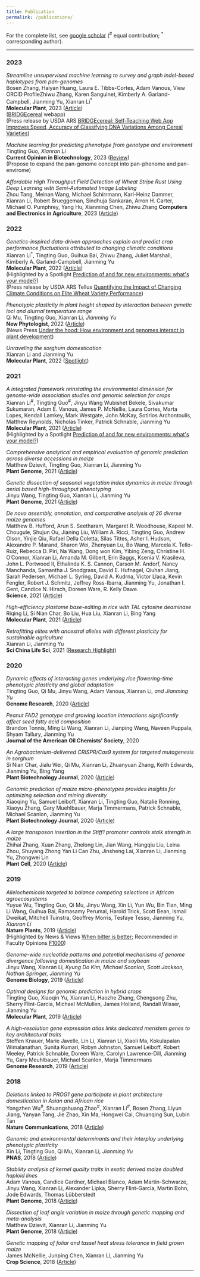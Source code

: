 ```yaml
---
title: Publication
permalink: /publications/
---
```


For the complete list, see [google scholar](https://scholar.google.com/citations?user=Oaii0dQAAAAJ&hl=en) (<sup>#</sup> equal contribution; <sup>*</sup> corresponding author).
<hr>

### 2023

_Streamline unsupervised machine learning to survey and graph indel-based haplotypes from pan-genomes_<br>
Bosen Zhang, Haiyan Huang, Laura E. Tibbs-Cortes, Adam Vanous,  View ORCID ProfileZhiwu Zhang, Karen Sanguinet, Kimberly A. Garland-Campbell, Jianming Yu, Xianran Li<sup>*</sup><br>
**Molecular Plant**, 2023 ([Article](https://doi.org/10.1016/j.molp.2023.05.005))<br>
([BRIDGEcereal](https://bridgecereal.scinet.usda.gov) webapp)<br>
(Press release by USDA ARS  [BRIDGEcereal: Self-Teaching Web App Improves Speed, Accuracy of Classifying DNA Variations Among Cereal Varieties](https://www.ars.usda.gov/news-events/news/research-news/2023/bridgecereal-self-teaching-web-app-improves-speed-accuracy-of-classifying-dna-variations-among-cereal-varieties/))<br>

_Machine learning for predicting phenotype from genotype and environment_<br>
Tingting Guo<sup>*</sup>, Xianran Li<sup>*</sup> <br>
**Current Opinion in Biotechnology**, 2023 ([Review](https://doi.org/10.1016/j.copbio.2022.102853))<br>
(Propose to expand the pan-genome concept into pan-phenome and pan-envirome)

_Affordable High Throughput Field Detection of Wheat Stripe Rust Using Deep Learning with Semi-Automated Image Labeling_<br>
Zhou Tang, Meinan Wang, Michael Schirrmann, Karl-Heinz Dammer, Xianran Li, Robert Brueggeman, Sindhuja Sankaran, Arron H. Carter, Michael O. Pumphrey, Yang Hu, Xianming Chen, Zhiwu Zhang
**Computers and Electronics in Agriculture**, 2023 ([Article](https://doi.org/10.1016/j.compag.2023.107709))<br>

### 2022

_Genetics-inspired data-driven approaches explain and predict crop performance fluctuations attributed to changing climatic conditions_<br>
Xianran Li<sup>*</sup>, Tingting Guo, Guihua Bai, Zhiwu Zhang, Juliet Marshall, Kimberly A. Garland-Campbell, Jianming Yu<br>
**Molecular Plant**, 2022 ([Article](https://doi.org/10.1016/j.molp.2022.01.001))<br>
(Highlighted by a Spotlight [Prediction of and for new environments: what's your model?](https://doi.org/10.1016/j.molp.2022.01.018))<br>
(Press release by USDA ARS Tellus [Quantifying the Impact of Changing Climate Conditions on Elite Wheat Variety Performance](https://tellus.ars.usda.gov/stories/articles/quantifying-the-impact-of-changing-climate-conditions-on-elite-wheat-variety-performance/))<br>

_Phenotypic plasticity in plant height shaped by interaction between genetic loci and diurnal temperature range_<br>
Qi Mu, Tingting Guo, Xianran Li<sup>*</sup>, Jianming Yu<sup>*</sup><br>
**New Phytologist**, 2022 ([Article](https://doi.org/10.1111/nph.17904))<br>
(News Press [Under the hood: How environment and genomes interact in plant development](https://www.news.iastate.edu/news/2022/01/24/sorghumplasticity))<br>

_Unraveling the sorghum domestication_<br>
Xianran Li and Jianming Yu<br>
**Molecular Plant**, 2022 ([Spotlight](https://doi.org/10.1016/j.molp.2022.03.006))<br>

### 2021
_A integrated framework reinstating the environmental dimension for genome-wide association studies and genomic selection for crops_<br>
Xianran Li<sup>#</sup>, Tingting Guo<sup>#</sup>, Jinyu Wang Wubishet Bekele, Sivakumar Sukumaran, Adam E. Vanous, James P. McNellie, Laura Cortes, Marta Lopes, Kendall Lamkey, Mark Westgate, John McKay, Sotirios Archontoulis, Matthew Reynolds, Nicholas Tinker, Patrick Schnable, Jianming Yu<br>
**Molecular Plant**, 2021 ([Article](https://doi.org/10.1016/j.molp.2021.03.010)) <br>
(Highlighted by a Spotlight [Prediction of and for new environments: what's your model?](https://doi.org/10.1016/j.molp.2022.01.018))<br>

_Comprehensive analytical and empirical evaluation of genomic prediction across diverse accessions in maize_<br>
Matthew Dzievit, Tingting Guo, Xianran Li, Jianming Yu<br>
**Plant Genome**, 2021 ([Article](https://doi.org/10.1002/tpg2.20160))

_Genetic dissection of seasonal vegetation index dynamics in maize through aerial based high-throughput phenotyping_<br>
Jinyu Wang, Tingting Guo, Xianran Li, Jianming Yu<br>
**Plant Genome**, 2021 ([Article](https://doi.org/10.1002/tpg2.20155))

_De novo assembly, annotation, and comparative analysis of 26 diverse maize genomes_<br>
Matthew B. Hufford, Arun S. Seetharam, Margaret R. Woodhouse, Kapeel M. Chougule, Shujun Ou, Jianing Liu, William A. Ricci, Tingting Guo, Andrew Olson, Yinjie Qiu, Rafael Della Coletta, Silas Tittes, Asher I. Hudson, Alexandre P. Marand, Sharon Wei, Zhenyuan Lu, Bo Wang, Marcela K. Tello-Ruiz, Rebecca D. Piri, Na Wang, Dong won Kim, Yibing Zeng, Christine H. O’Connor, Xianran Li, Amanda M. Gilbert, Erin Baggs, Ksenia V. Krasileva, John L. Portwood II, Ethalinda K. S. Cannon, Carson M. Andorf, Nancy Manchanda, Samantha J. Snodgrass, David E. Hufnagel, Qiuhan Jiang, Sarah Pedersen, Michael L. Syring, David A. Kudrna, Victor Llaca, Kevin Fengler, Robert J. Schmitz, Jeffrey Ross-Ibarra, Jianming Yu, Jonathan I. Gent, Candice N. Hirsch, Doreen Ware, R. Kelly Dawe.<br>
**Science**, 2021 ([Article](https://www.science.org/doi/10.1126/science.abg5289))

_High-efficiency plastome base-editing in rice with TAL cytosine deaminase_<br>
Riqing Li, Si Nian Char, Bo Liu, Hua Liu, Xianran Li, Bing Yang<br>
**Molecular Plant**, 2021 ([Article](https://doi.org/10.1016/j.molp.2021.07.007))

_Retrofitting elites with ancestral alleles with different plasticity for sustainable agriculture_<br>
Xianran Li, Jianming Yu<br>
**Sci China Life Sci**, 2021 ([Research Highlight](https://doi.org/10.1007/s11427-021-1923-0))

### 2020

_Dynamic effects of interacting genes underlying rice flowering-time phenotypic plasticity and global adaptation_<br>
Tingting Guo, Qi Mu, Jinyu Wang, Adam Vanous, Xianran Li<sup>*</sup>, and Jianming Yu<sup>*</sup><br>
**Genome Research**, 2020 ([Article](https://doi.org/10.1101/gr.255703.119))

_Peanut FAD2 genotype and growing location interactions significantly affect seed fatty acid composition_<br>
Brandon Tonnis, Ming Li Wang, Xianran Li, Jianping Wang, Naveen Puppala, Shyam Tallury, Jianming Yu<br>
**Journal of the American Oil Chemists' Society**, 2020

_An Agrobacterium-delivered CRISPR/Cas9 system for targeted mutagenesis in sorghum_<br>
Si Nian Char, Jialu Wei, Qi Mu, Xianran Li, Zhuanyuan Zhang, Keith Edwards, Jianming Yu, Bing Yang<br>
**Plant Biotechnology Journal**, 2020 ([Article](https://doi.org/10.1111/pbi.13229))

_Genomic prediction of maize micro-phenotypes provides insights for optimizing selection and mining diversity_<br>
Xiaoqing Yu, Samuel Leiboff, Xianran Li, Tingting Guo, Natalie Ronning, Xiaoyu Zhang, Gary Muehlbauer, Marja Timmermans, Patrick Schnable, Michael Scanlon, Jianming Yu<br>
**Plant Biotechnology Journal**, 2020 ([Article](https://doi.org/10.1111/pbi.13420))

_A large transposon insertion in the Stiff1 promoter controls stalk strength in maize_<br>
Zhihai Zhang, Xuan Zhang, Zhelong Lin, Jian Wang, Hangqiu Liu, Leina Zhou, Shuyang Zhong Yan Li Can Zhu, Jinsheng Lai, Xianran Li, Jianming Yu, Zhongwei Lin <br>
**Plant Cell**, 2020 ([Article](https://doi.org/10.1105/tpc.19.00486))

### 2019
_Allelochemicals targeted to balance competing selections in African agroecosystems_<br>
Yuyue Wu, Tingting Guo, Qi Mu, Jinyu Wang, Xin Li, Yun Wu, Bin Tian, Ming Li Wang, Guihua Bai, Ramasamy Perumal, Harold Trick, Scott Bean, Ismail Dweikat, Mitchell Tuinstra, Geoffrey Morris, Tesfaye Tesso, Jianming Yu<sup>*</sup>, Xianran Li<sup>*</sup><br>
**Nature Plants**, 2019 ([Article](https://doi.org/10.1038/s41477-019-0563-0))<br>
(Highlighted by News & Views [When bitter is better](https://www.nature.com/articles/s41477-019-0567-9); Recommended in Faculty Opinions [F1000](https://facultyopinions.com/prime/737027004))

_Genome-wide nucleotide patterns and potential mechanisms of genome divergence following domestication in maize and soybean_<br>
Jinyu Wang, Xianran Li<sup>*</sup>, Kyung Do Kim, Michael Scanlon, Scott Jackson, Nathan Springer, Jianming Yu<sup>*</sup><br>
**Genome Biology**, 2019 ([Article](https://doi.org/10.1186/s13059-019-1683-6))

_Optimal designs for genomic prediction in hybrid crops_<br>
Tingting Guo, Xiaoqin Yu, Xianran Li, Haozhe Zhang, Chengsong Zhu, Sherry Flint-Garcia, Michael McMullen, James Holland, Randall Wisser, Jianming Yu<br>
**Molecular Plant**, 2019 ([Article](https://doi.org/10.1016/j.molp.2018.12.022))

_A high-resolution gene expression atlas links dedicated meristem genes to key architectural traits_<br>
Steffen Knauer, Marie Javelle, Lin Li, Xianran Li, Xiaoli Ma, Kokulapalan Wimalanathan, Sunita Kumari, Robyn Johnston, Samuel Leiboff, Robert Meeley, Patrick Schnable, Doreen Ware, Carolyn Lawrence-Dill, Jianming Yu, Gary Meuhlbauer, Michael Scanlon, Marja Timmermans<br>
**Genome Research**, 2019 ([Article](http://www.genome.org/cgi/doi/10.1101/gr.250878.119))

### 2018

_Deletions linked to PROG1 gene participate in plant architecture domestication in Asian and African rice_<br>
Yongzhen Wu<sup>#</sup>, Shuangshuang Zhao<sup>#</sup>, Xianran Li<sup>#</sup>, Bosen Zhang, Liyun Jiang, Yanyan Tang, Jie Zhao, Xin Ma, Hongwei Cai, Chuanqing Sun, Lubin Tan<br>
**Nature Communications**, 2018 ([Article](https://www.nature.com/articles/s41467-018-06509-2))

_Genomic and environmental determinants and their interplay underlying phenotypic plasticity_<br>
Xin Li, Tingting Guo, Qi Mu, Xianran Li<sup>*</sup>, Jianming Yu<sup>*</sup><br>
**PNAS**, 2018 ([Article](https://doi.org/10.1073/pnas.1718326115))

_Stability analysis of kernel quality traits in exotic derived maize doubled haploid lines_<br>
Adam Vanous, Candice Gardner, Michael Blanco, Adam Martin-Schwarze, Jinyu Wang, Xianran Li, Alexander Lipka, Sherry Flint-Garcia, Martin Bohn, Jode Edwards, Thomas Lübberstedt<br>
**Plant Genome**, 2018 ([Article](https://doi.org/10.3835/plantgenome2017.12.0114))

_Dissection of leaf angle variation in maize through genetic mapping and meta-analysis_<br>
Matthew Dzievit, Xianran Li, Jianming Yu<br>
**Plant Genome**, 2018 ([Article](https://doi.org/10.3835/plantgenome2018.05.0024))

_Genetic mapping of foliar and tassel heat stress tolerance in field grown maize_<br>
James McNellie, Junping Chen, Xianran Li, Jianming Yu<br>
**Crop Science**, 2018 ([Article](https://doi.org/10.2135/cropsci2018.05.0291))


<hr>
